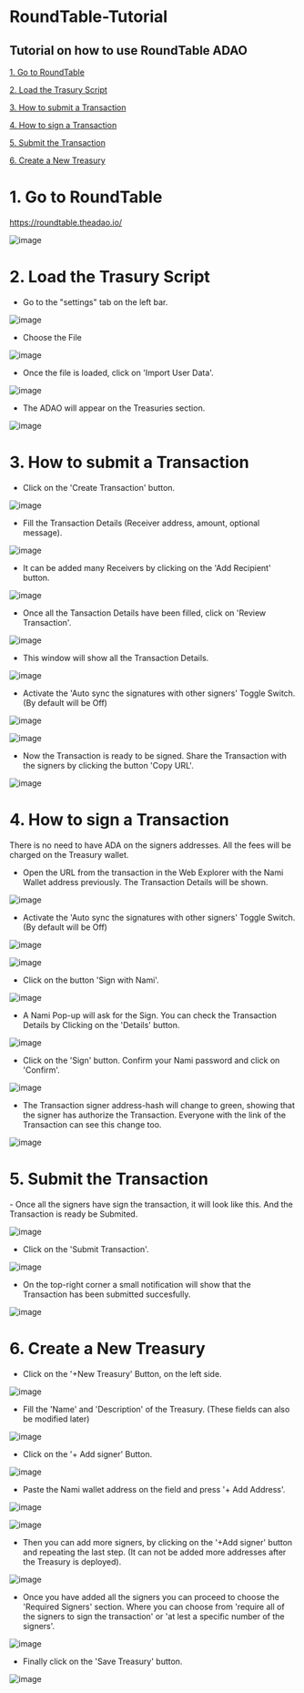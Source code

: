 # RoundTable-Tutorial
Tutorial on how to use RoundTable ADAO
---
<a href="#GoTo">1. Go to RoundTable</a>

<a href="#Load">2. Load the Trasury Script</a>

<a href="#Submit">3. How to submit a Transaction</a>

<a href="#Sign">4. How to sign a Transaction</a>

<a href="#Transaction">5. Submit the Transaction</a>

<a href="#Create">6. Create a New Treasury</a>

  

<div id="GoTo">
  <h1> 1. Go to RoundTable </h1>

https://roundtable.theadao.io/

![image](https://user-images.githubusercontent.com/93602962/175553372-db15e369-f0fd-4941-8bb0-5f541692e851.png)
</div>

<div id="Load">
<h1> 2. Load the Trasury Script </h1>

- Go to the "settings" tab on the left bar.

![image](https://user-images.githubusercontent.com/93602962/175554032-cf318503-ab93-4033-9287-611f18cfc17a.png)

- Choose the File 

![image](https://user-images.githubusercontent.com/93602962/175554709-e241a673-c85e-4556-9ef2-66661a578745.png)


- Once the file is loaded, click on 'Import User Data'.

![image](https://user-images.githubusercontent.com/93602962/175554879-dbef60f7-554c-46ba-944d-97a19a9ec401.png)

- The ADAO will appear on the Treasuries section.

![image](https://user-images.githubusercontent.com/93602962/175557586-f7938609-dee5-473f-aedd-f0054998e8cf.png)

</div>

<div id="Submit">
<h1>  3. How to submit a Transaction </h1>

- Click on the 'Create Transaction' button.

![image](https://user-images.githubusercontent.com/93602962/175558034-b95e0c44-982b-4a5a-be13-080ffda331ab.png)

- Fill the Transaction Details (Receiver address, amount, optional message).

![image](https://user-images.githubusercontent.com/93602962/175566209-340e1d63-6b8d-4e69-9bb2-4d052c29e882.png)

- It can be added many Receivers by clicking on the 'Add Recipient' button.

![image](https://user-images.githubusercontent.com/93602962/175567704-481429c2-29f1-45ab-8e46-b4ed6f22d134.png)

- Once all the Tansaction Details have been filled, click on 'Review Transaction'.

![image](https://user-images.githubusercontent.com/93602962/175567881-0c111431-0718-4e41-ad8f-591c5bba70a9.png)

- This window will show all the Transaction Details.

![image](https://user-images.githubusercontent.com/93602962/175568507-1edf54ed-1cff-423a-938a-a05d38d22113.png)

- Activate the 'Auto sync the signatures with other signers' Toggle Switch.(By default will be Off)

![image](https://user-images.githubusercontent.com/93602962/175568721-95ec23c1-b2b9-4bea-8c07-9039f1736ac3.png)

![image](https://user-images.githubusercontent.com/93602962/175568907-7d4b3617-7b32-4310-92d2-8a429322a51b.png)

- Now the Transaction is ready to be signed. Share the Transaction with the signers by clicking the button 'Copy URL'.

![image](https://user-images.githubusercontent.com/93602962/175569342-3e435d96-6be7-4e11-afc3-c7521b54e479.png)
</div>

<div id="Sign">
<h1> 4. How to sign a Transaction </h1>

There is no need to have ADA on the signers addresses. All the fees will be charged on the Treasury wallet.
- Open the URL from the transaction in the Web Explorer with the Nami Wallet address previously. The Transaction Details will be shown.

![image](https://user-images.githubusercontent.com/93602962/175570696-b5931d71-15bf-48b0-a4e9-4aedd0c4cca3.png)

- Activate the 'Auto sync the signatures with other signers' Toggle Switch.(By default will be Off)

![image](https://user-images.githubusercontent.com/93602962/175568721-95ec23c1-b2b9-4bea-8c07-9039f1736ac3.png)

![image](https://user-images.githubusercontent.com/93602962/175568907-7d4b3617-7b32-4310-92d2-8a429322a51b.png)

- Click on the button 'Sign with Nami'.

![image](https://user-images.githubusercontent.com/93602962/175571014-a0adb816-eb72-4818-a7d1-a66a130e162b.png)

- A Nami Pop-up will ask for the Sign. You can check the Transaction Details by Clicking on the 'Details' button.

![image](https://user-images.githubusercontent.com/93602962/175571561-fac37cb1-e8ee-4ea9-8a72-871fca8b50a5.png)

- Click on the 'Sign' button. Confirm your Nami password and click on 'Confirm'.

![image](https://user-images.githubusercontent.com/93602962/175572098-108b8045-1e21-47d1-86f3-fe61536721ae.png)

- The Transaction signer address-hash will change to green, showing that the signer has authorize the Transaction. Everyone with the link of the Transaction can see this change too.

![image](https://user-images.githubusercontent.com/93602962/175572815-9ff823b4-791f-4c5b-9a94-29ba3d6b7eba.png)
</div>

<div id="Transaction">
<h1> 5. Submit the Transaction </h1>
- Once all the signers have sign the transaction, it will look like this. And the Transaction is ready be Submited.

![image](https://user-images.githubusercontent.com/93602962/175573814-dc74f184-2e09-41a2-b16a-66b9c3ae3811.png)

- Click on the 'Submit Transaction'.

![image](https://user-images.githubusercontent.com/93602962/175574124-455abb10-58e1-4f3f-89a1-3c2cb3c06022.png)

- On the top-right corner a small notification will show that the Transaction has been submitted succesfully. 

![image](https://user-images.githubusercontent.com/93602962/175574419-fa20a257-60f9-4b85-87e5-de5d58f09c69.png)
</div>

<div id="Create">
  <h1> 6. Create a New Treasury</h1>
  
  - Click on the '+New Treasury' Button, on the left side.

  
  ![image](https://user-images.githubusercontent.com/93602962/175832675-ebed81e1-fe67-48fa-a968-5002a7b76f24.png)

  - Fill the 'Name' and 'Description' of the Treasury. (These fields can also be modified later)
  
  ![image](https://user-images.githubusercontent.com/93602962/175833151-a7ec08eb-6740-4072-85e6-db1f022b099b.png)

  - Click on the '+ Add signer' Button.
 
  ![image](https://user-images.githubusercontent.com/93602962/175833191-eda7b549-a552-4a89-87b6-42403d2f267e.png)

  - Paste the Nami wallet address on the field and press '+ Add Address'.
  
  ![image](https://user-images.githubusercontent.com/93602962/175833497-b9bf4ed4-99f8-4306-8392-9ed73119bcf6.png)

  
  ![image](https://user-images.githubusercontent.com/93602962/175833482-60a017aa-e66f-4e4a-9aa3-8ddfd339c81f.png)

  - Then you can add more signers, by clicking on the '+Add signer' button and repeating the last step. (It can not be added more addresses after the Treasury is deployed).
  
  ![image](https://user-images.githubusercontent.com/93602962/175833617-7bd5c4d4-c05d-4653-a824-bed4e92edcaa.png)

  - Once you have added all the signers you can proceed to choose the 'Required Signers' section. Where you can choose from 'require all of the signers to sign the transaction' or 'at lest a specific number of the signers'. 
  
  ![image](https://user-images.githubusercontent.com/93602962/175833863-c1e0cb62-d73a-485e-b7d5-aa5ea0200bf1.png)
  
  - Finally click on the 'Save Treasury' button.
  
  ![image](https://user-images.githubusercontent.com/93602962/175833951-95a7331a-b380-4d3b-95a5-720e3113312d.png)
</div >




